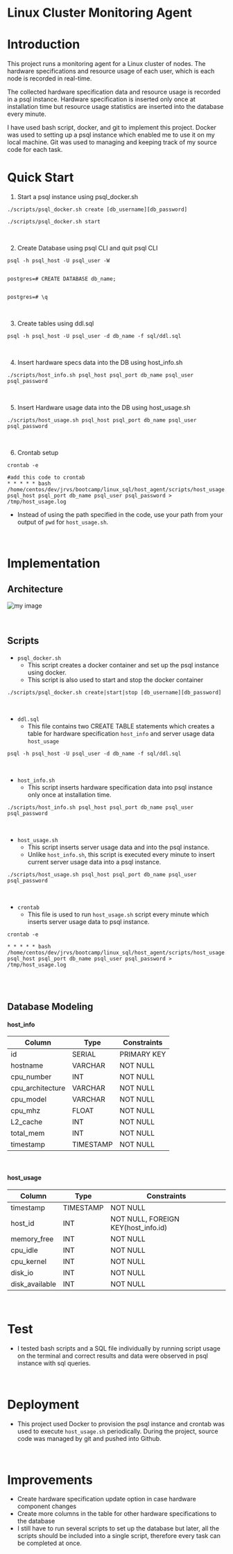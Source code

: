 # Linux Cluster Monitoring Agent


# Introduction
This project runs a monitoring agent for a Linux cluster of nodes. 
The hardware specifications and resource usage of each user, which is 
each node is recorded in real-time.

The collected hardware specification data and 
resource usage is recorded in a psql instance. Hardware 
specification is inserted only once at installation 
time but resource usage statistics are inserted into 
the database every minute.

I have used bash script, docker, and git to implement this project.
Docker was used to setting up a psql instance which
enabled me to use it on my local machine.
Git was used to managing and keeping track of my source code for 
each task.



# Quick Start
1. Start a psql instance using psql_docker.sh
```
./scripts/psql_docker.sh create [db_username][db_password]
```
```
./scripts/psql_docker.sh start
```
<br />

2. Create Database using psql CLI and quit psql CLI
```
psql -h psql_host -U psql_user -W


postgres=# CREATE DATABASE db_name;


postgres=# \q
```
<br />

3. Create tables using ddl.sql
```
psql -h psql_host -U psql_user -d db_name -f sql/ddl.sql
```
<br />

4. Insert hardware specs data into the DB using host_info.sh
```
./scripts/host_info.sh psql_host psql_port db_name psql_user psql_password
```
<br />


5. Insert Hardware usage data into the DB using host_usage.sh
```
./scripts/host_usage.sh psql_host psql_port db_name psql_user psql_password
```
<br />

6. Crontab setup
```
crontab -e

#add this code to crontab
* * * * * bash /home/centos/dev/jrvs/bootcamp/linux_sql/host_agent/scripts/host_usage.sh 
psql_host psql_port db_name psql_user psql_password > /tmp/host_usage.log
```
- Instead of using the path specified in the 
  code, use your path from your output of 
  `pwd` for `host_usage.sh`.

<br />

# Implementation


## Architecture
![my image](./assets/ArchitectureDiagram.png)

<br />

## Scripts

- `psql_docker.sh`
    - This script creates a docker container and set up 
      the psql instance using docker.
    - This script is also used to start and stop the docker container
```
./scripts/psql_docker.sh create|start|stop [db_username][db_password]
```

<br />

- `ddl.sql`
  - This file contains two CREATE TABLE statements
    which creates a table for hardware specification
    `host_info` and server usage data `host_usage`
```
psql -h psql_host -U psql_user -d db_name -f sql/ddl.sql
```

<br />


- `host_info.sh`
    - This script inserts hardware specification data 
      into psql instance only once at installation 
      time.
```
./scripts/host_info.sh psql_host psql_port db_name psql_user psql_password
```

<br />

- `host_usage.sh`
    - This script inserts server usage data and 
      into the psql instance.
    - Unlike `host_info.sh`, this script is 
      executed every minute to insert current
      server usage data into a psql instance.
```
./scripts/host_usage.sh psql_host psql_port db_name psql_user psql_password
```

<br />

- `crontab`
  - This file is used to run `host_usage.sh` script
    every minute which inserts server usage data to
    psql instance.
```
crontab -e

* * * * * bash /home/centos/dev/jrvs/bootcamp/linux_sql/host_agent/scripts/host_usage.sh 
psql_host psql_port db_name psql_user psql_password > /tmp/host_usage.log
```
<br />
<br />

## Database Modeling

#### host_info

| Column           | Type      | Constraints | 
|------------------|-----------|-------------|
| id               | SERIAL    | PRIMARY KEY |
| hostname         | VARCHAR   | NOT NULL    |
| cpu_number       | INT       | NOT NULL    |
| cpu_architecture | VARCHAR   | NOT NULL    |
| cpu_model        | VARCHAR   | NOT NULL    |
| cpu_mhz          | FLOAT     | NOT NULL    | 
| L2_cache         | INT       | NOT NULL    |
| total_mem        | INT       | NOT NULL    | 
| timestamp        | TIMESTAMP | NOT NULL    |


<br />

#### host_usage
| Column         | Type      | Constraints                         | 
|----------------|-----------|-------------------------------------|
| timestamp      | TIMESTAMP | NOT NULL                            |
| host_id        | INT       | NOT NULL, FOREIGN KEY(host_info.id) |
| memory_free    | INT       | NOT NULL                            |
| cpu_idle       | INT       | NOT NULL                            |
| cpu_kernel     | INT       | NOT NULL                            |
| disk_io        | INT       | NOT NULL                            | 
| disk_available | INT       | NOT NULL                            |

<br />

# Test


- I tested bash scripts and a SQL file individually
  by running script usage on the terminal and correct
  results and data were observed in psql instance with 
  sql queries.

<br />

# Deployment


- This project used Docker to provision the psql instance
  and crontab was used to execute `host_usage.sh`
  periodically. During the project, source code was 
  managed by git and pushed into Github. 

<br />

# Improvements


- Create hardware specification update 
  option in case hardware component changes
- Create more columns in the table for other 
  hardware specifications to the database
- I still have to run several scripts to set
  up the database but later, all the scripts should
  be included into a single script, therefore
  every task can be completed at once.


